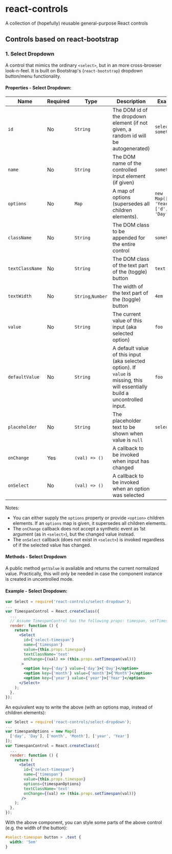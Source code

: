 # react-controls

A collection of (hopefully) reusable general-purpose React controls

## Controls based on react-bootstrap

### 1. Select Dropdown

A control that mimics the ordinary `<select>`, but in an more cross-browser look-n-feel.
It is built on Bootstrap's (`react-bootstrap`) dropdown button/menu functionality.

#### Properties - Select Dropdown:

| Name | Required | Type | Description | Example |
| ---- | -------- | ---- | ----------- | --------|
| `id` | No | `String` | The DOM id of the dropdown element (if not given, a random id will be autogenerated)| `select-something` |
| `name` | No | `String` | The DOM name of the controlled input element (if given)| `something` |
| `options` | No | `Map` | A map of options (supersedes all children elements). | `new Map([['y', 'Year'], ['d', 'Day']'])` |
| `className` | No | `String` | The DOM class to be appended for the entire control| `something` |
| `textClassName` | No | `String` | The DOM class of the text part of the (toggle) button| `text` |
| `textWidth` | No | `String`,`Number` | The width of the text part of the (toggle) button| `4em` |
| `value` | No | `String` | The current value of this input (aka selected option) | `foo` |
| `defaultValue` | No | `String` | A default value of this input (aka selected option). If `value` is missing, this will essentially build a uncontrolled input. | `foo` |
| `placeholder` | No | `String` | The placeholder text to be shown when value is `null` | `select...` |
| `onChange` | Yes | `(val) => ()` | A callback to be invoked when input has changed|  |
| `onSelect` | No | `(val) => ()` | A callback to be invoked when an option was selected|  |

Notes:

 *  You can either supply the `options` property or provide `<option>` children elements. If an `options` map
    is given, it supersedes all children elements.
 *  The `onChange` callback does not accept a synthetic event as 1st argument (as in `<select>`),
    but the changed value instead.
 *  The `onSelect` callback (does not exist in `<select>`) is invoked regardless of if the selected 
    value has changed. 

#### Methods - Select Dropdown

A public method `getValue` is available and returns the current normalized value. Practically, this will only be needed in case the component instance is created in uncontrolled mode.

#### Example - Select Dropdown:

```jsx
var Select = require('react-controls/select-dropdown');
...
var TimespanControl = React.createClass({
  ...
  // Assume TimespanControl has the following props: timespan, setTimespan
  render: function () {
    return (
      <Select
        id={'select-timespan'}
        name={'timespan'}
        value={this.props.timespan}
        textClassName='text'
        onChange={(val) => (this.props.setTimespan(val))}
       >
        <option key={'day'} value={'day'}>{'Day'}</option>
        <option key={'month'} value={'month'}>{'Month'}</option>
        <option key={'year'} value={'year'}>{'Year'}</option>
      </Select>
    );
  },
});
```

An equivalent way to write the above (with an options map, instead of children elements):

```jsx
var Select = require('react-controls/select-dropdown');
...
var timespanOptions = new Map([
  ['day', 'Day'], ['month', 'Month'], ['year', 'Year']
]);
var TimespanControl = React.createClass({
  ...
  render: function () {
    return (
      <Select
        id={'select-timespan'}
        name={'timespan'}
        value={this.props.timespan}
        options={timespanOptions}
        textClassName='text'
        onChange={(val) => (this.props.setTimespan(val))}
       />
    );
  },
});

```

With the above component, you can style some parts of the above control (e.g. the width of the button):

```css
#select-timespan button > .text {
  width: '5em'
}
```


